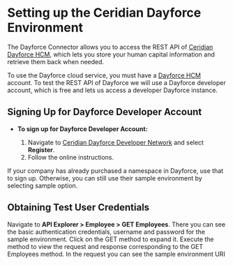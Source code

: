 # Setting up the Ceridian Dayforce Environment

The Dayforce Connector allows you to access the REST API of [Ceridian Dayforce HCM](https://www.ceridian.com/products/dayforce), which lets you store your human capital information and retrieve them back when needed. 

To use the Dayforce cloud service, you must have a [Dayforce HCM](https://www.dayforcehcm.com) account. To test the REST API of Dayforce we will use a Dayforce developer account, which is free and lets us access a developer Dayforce instance.

## Signing Up for Dayforce Developer Account

* **To sign up for Dayforce Developer Account:**

    1. Navigate to [Ceridian Dayforce Developer Network](https://developers.dayforce.com) and select **Register**.
    2. Follow the online instructions.

If your company has already purchased a namespace in Dayforce, use that to sign up. Otherwise, you can still use their 
sample environment by selecting sample option.

## Obtaining Test User Credentials

Navigate to **API Explorer > Employee > GET Employees**. There you can see the basic authentication credentials, username and password for the sample environment. Click on the GET method to expand it. Execute the method to view the request and response corresponding to the GET Employees method. In the request you can see the sample environment URI
